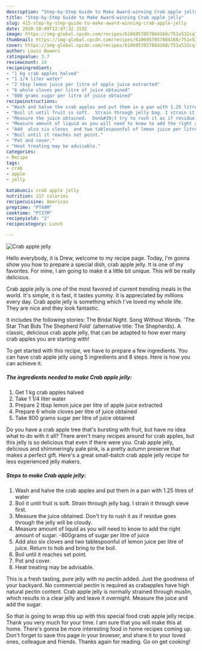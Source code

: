 ```yaml
---
description: "Step-by-Step Guide to Make Award-winning Crab apple jelly"
title: "Step-by-Step Guide to Make Award-winning Crab apple jelly"
slug: 415-step-by-step-guide-to-make-award-winning-crab-apple-jelly
date: 2020-10-09T12:47:32.153Z
image: https://img-global.cpcdn.com/recipes/6106957057884160/751x532cq70/crab-apple-jelly-recipe-main-photo.jpg
thumbnail: https://img-global.cpcdn.com/recipes/6106957057884160/751x532cq70/crab-apple-jelly-recipe-main-photo.jpg
cover: https://img-global.cpcdn.com/recipes/6106957057884160/751x532cq70/crab-apple-jelly-recipe-main-photo.jpg
author: Louis Bowers
ratingvalue: 3.7
reviewcount: 14
recipeingredient:
- "1 kg crab apples halved"
- "1 1/4 liter water"
- "2 tbsp lemon juice per litre of apple juice extracted"
- "6 whole cloves per litre of juice obtained"
- "800 grams sugar per litre of juice obtained"
recipeinstructions:
- "Wash and halve the crab apples and put them in a pan with 1.25 litres of water"
- "Boil it until fruit is soft.  Strain through jelly bag. I strain it through sieve first."
- "Measure the juice obtained.  Don&#39;t try to rush it as if residue goes through the jelly will be cloudy."
- "Measure amount of liquid as you will need to know to add the right amount of sugar: -800grams of sugar per litre of juice"
- "Add  also six cloves  and two tablespoonful of lemon juice per litre of juice. Return to hob and bring to the boil."
- "Boil until it reaches set point."
- "Pot and cover."
- "Heat treating may be advisable."
categories:
- Recipe
tags:
- crab
- apple
- jelly

katakunci: crab apple jelly 
nutrition: 217 calories
recipecuisine: American
preptime: "PT40M"
cooktime: "PT37M"
recipeyield: "2"
recipecategory: Lunch

---
```



![Crab apple jelly](https://img-global.cpcdn.com/recipes/6106957057884160/751x532cq70/crab-apple-jelly-recipe-main-photo.jpg)

Hello everybody, it is Drew, welcome to my recipe page. Today, I'm gonna show you how to prepare a special dish, crab apple jelly. It is one of my favorites. For mine, I am going to make it a little bit unique. This will be really delicious.

Crab apple jelly is one of the most favored of current trending meals in the world. It's simple, it is fast, it tastes yummy. It is appreciated by millions every day. Crab apple jelly is something which I've loved my whole life. They are nice and they look fantastic.

It includes the following stories: The Bridal Night. Song Without Words. &#39;The Star That Bids The Shepherd Fold&#39; (alternative title: The Shepherds). A classic, delicious crab apple jelly, that can be adapted to how ever many crab apples you are starting with!


To get started with this recipe, we have to prepare a few ingredients. You can have crab apple jelly using 5 ingredients and 8 steps. Here is how you can achieve it.

<!--inarticleads1-->

##### The ingredients needed to make Crab apple jelly:

1. Get 1 kg crab apples halved
1. Take 1 1/4 liter water
1. Prepare 2 tbsp lemon juice per litre of apple juice extracted
1. Prepare 6 whole cloves per litre of juice obtained
1. Take 800 grams sugar per litre of juice obtained


Do you have a crab apple tree that&#39;s bursting with fruit, but have no idea what to do with it all? There aren&#39;t many recipes around for crab apples, but this jelly is so delicious that even if there were you. Crab apple jelly, delicious and shimmeringly pale pink, is a pretty autumn preserve that makes a perfect gift. Here&#39;s a great small-batch crab apple jelly recipe for less experienced jelly makers. 

<!--inarticleads2-->

##### Steps to make Crab apple jelly:

1. Wash and halve the crab apples and put them in a pan with 1.25 litres of water
1. Boil it until fruit is soft.  Strain through jelly bag. I strain it through sieve first.
1. Measure the juice obtained.  Don&#39;t try to rush it as if residue goes through the jelly will be cloudy.
1. Measure amount of liquid as you will need to know to add the right amount of sugar: -800grams of sugar per litre of juice
1. Add  also six cloves  and two tablespoonful of lemon juice per litre of juice. Return to hob and bring to the boil.
1. Boil until it reaches set point.
1. Pot and cover.
1. Heat treating may be advisable.


This is a fresh tasting, pure jelly with no pectin added. Just the goodness of your backyard. No commercial pectin is required as crabapples have high natural pectin content. Crab apple jelly is normally strained through muslin, which results in a clear jelly and leave it overnight. Measure the juice and add the sugar. 

So that is going to wrap this up with this special food crab apple jelly recipe. Thank you very much for your time. I am sure that you will make this at home. There's gonna be more interesting food in home recipes coming up. Don't forget to save this page in your browser, and share it to your loved ones, colleague and friends. Thanks again for reading. Go on get cooking!

